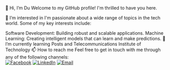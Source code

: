 👋 Hi, I’m Du
Welcome to my GitHub profile! I'm thrilled to have you here.

👀 I’m interested in
I'm passionate about a wide range of topics in the tech world. Some of my key interests include:

Software Development: Building robust and scalable applications.
Machine Learning: Creating intelligent models that can learn and make predictions.
🌱 I’m currently learning
Posts and Telecommunications Institute of Technology
📫 How to reach me
Feel free to get in touch with me through any of the following channels:
<br>
[![Facebook](https://img.shields.io/badge/Facebook-1877F2?style=for-the-badge&logo=facebook&logoColor=white)](https://facebook.com/Dutran.00)
[![LinkedIn](https://img.shields.io/badge/LinkedIn-0077B5?style=for-the-badge&logo=linkedin&logoColor=white)](https://linkedin.com/in/Dutran3802)
[![Email](https://img.shields.io/badge/Email-D14836?style=for-the-badge&logo=gmail&logoColor=white)](tranvandu3802@gmail.com)
<!---
Du380202/Du380202 is a ✨ special ✨ repository because its `README.md` (this file) appears on your GitHub profile.
You can click the Preview link to take a look at your changes.
--->

